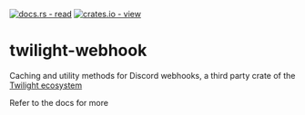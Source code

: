 [![docs.rs - read](https://img.shields.io/badge/docs.rs-view-000000?style=for-the-badge&logo=Docs.rs)](https://docs.rs/twilight-webhook/latest)
[![crates.io - view](https://img.shields.io/badge/crates.io-view-CB9E48?style=for-the-badge&logo=Rust)](https://crates.io/crates/twilight-webhook)

# twilight-webhook
Caching and utility methods for Discord webhooks, a third party crate of the [Twilight ecosystem](https://github.com/twilight-rs/twilight)

Refer to the docs for more
